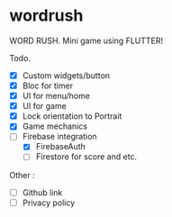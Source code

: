 # wordrush

WORD RUSH. Mini game using FLUTTER!

Todo.
-  [x] Custom widgets/button
-  [x] Bloc for timer
-  [x] UI for menu/home
-  [x] UI for game
-  [x] Lock orientation to Portrait
-  [x] Game mechanics
-  [ ] Firebase integration
    -  [x] FirebaseAuth
    -  [ ] Firestore for score and etc.

Other :
-  [ ] Github link
-  [ ] Privacy policy